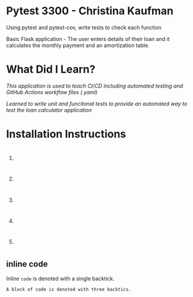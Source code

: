 # Pytest 3300 - Christina Kaufman
Using pytest and pytest-cov, write tests to check each function

Basic Flask application - The user enters details of their loan and it calculates the monthly payment and an amortization table.

# What Did I Learn?
*This application is used to teach CI/CD including automated testing and GitHub Actions workflow files (.yaml)*

*Learned to write unit and funcitonal tests to provide an automated way to test the loan calculator application*

# Installation Instructions
1. #
2. #
3. #
4. #
5. #


## inline code

Inline `code` is denoted with a single backtick.

```
A block of code is denoted with three backtics.
```
